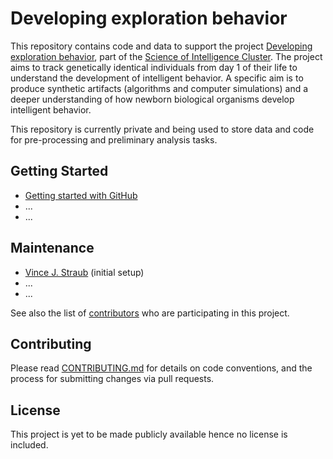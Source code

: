 # Developing exploration behavior

This repository contains code and data to support the project [Developing exploration behavior](https://www.scienceofintelligence.de/research/researchprojects/project_21/), part of the [Science of Intelligence Cluster](https://www.scienceofintelligence.de/). The project aims to track genetically identical individuals from day 1 of their life to understand the development of intelligent behavior. A specific aim is to produce synthetic artifacts (algorithms and computer simulations) and a deeper understanding of how newborn biological organisms develop intelligent behavior. 

This repository is currently private and being used to store data and code for pre-processing and preliminary analysis tasks. 

## Getting Started

* [Getting started with GitHub](https://docs.github.com/en/github/getting-started-with-github)
* ...
* ... 

## Maintenance

*  [Vince J. Straub](https://github.com/vincejstraub) (initial setup)
* ...
* ...

See also the list of [contributors](https://www.scienceofintelligence.de/research/researchprojects/project_21/) who are participating in this project.

## Contributing

Please read [CONTRIBUTING.md](https://github.com/vincejstraub/developing-exploration-behavior/blob/main/.github/CONTRIBUTING.md) for details on  code conventions, and the process for submitting changes via pull requests.

## License

This project is yet to be made publicly available hence no license is included. 
